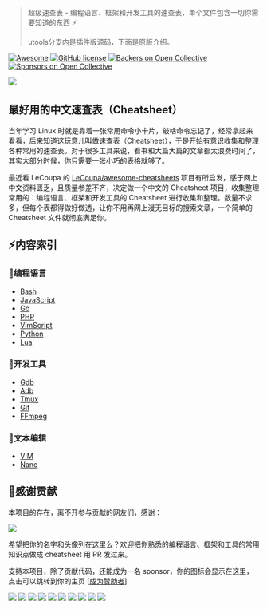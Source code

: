 > 超级速查表 - 编程语言、框架和开发工具的速查表，单个文件包含一切你需要知道的东西 :zap:
>
> utools分支内是插件版源码，下面是原版介绍。

[![Awesome](https://cdn.rawgit.com/sindresorhus/awesome/d7305f38d29fed78fa85652e3a63e154dd8e8829/media/badge.svg)](https://github.com/skywind3000/awesome-cheatsheets) [![GitHub license](https://img.shields.io/badge/license-MIT-blue.svg)](https://github.com/skywind3000/awesome-cheatsheets/blob/master/LICENSE)
[![Backers on Open Collective](https://opencollective.com/awesome-cheatsheets/backers/badge.svg)](#backers) 
[![Sponsors on Open Collective](https://opencollective.com/awesome-cheatsheets/sponsors/badge.svg)](#sponsors) 

[![](awesome.png)](https://github.com/skywind3000/awesome-cheatsheets)
​                                                                                      

## 最好用的中文速查表（Cheatsheet）

当年学习 Linux 时就是靠着一张常用命令小卡片，敲啥命令忘记了，经常拿起来看看，后来知道这玩意儿叫做速查表（Cheatsheet），于是开始有意识收集和整理各种常用的速查表。对于很多工具来说，看书和大篇大篇的文章都太浪费时间了，其实大部分时候，你只需要一张小巧的表格就够了。

最近看 LeCoupa 的 [LeCoupa/awesome-cheatsheets](https://github.com/LeCoupa/awesome-cheatsheets) 项目有所启发，感于网上中文资料匮乏，且质量参差不齐，决定做一个中文的 Cheatsheet 项目，收集整理常用的：编程语言、框架和开发工具的 Cheatsheet 进行收集和整理。数量不求多，但每个表都得做好做透，让你不用再网上漫无目标的搜索文章，一个简单的 Cheatsheet 文件就彻底满足你。


## :zap:内容索引

### :page_with_curl:编程语言

- [Bash](languages/bash.sh)
- [JavaScript](languages/javascript.md)
- [Go](languages/golang.go)
- [PHP](languages/php.php)
- [VimScript](languages/vimscript.md)
- [Python](languages/python.md)
- [Lua](languages/lua.lua)

### :wrench:开发工具

- [Gdb](tools/gdb.txt)
- [Adb](tools/adb.txt)
- [Tmux](tools/tmux.txt)
- [Git](tools/git.txt)
- [FFmpeg](tools/ffmpeg.sh)

### :pencil:文本编辑

- [VIM](editors/vim.txt)
- [Nano](editors/nano.txt)

## :pray:感谢贡献

本项目的存在，离不开参与贡献的网友们，感谢：

<a href="https://github.com/skywind3000/awesome-cheatsheets/graphs/contributors"><img src="https://opencollective.com/awesome-cheatsheets/contributors.svg?width=890&button=false" /></a>

希望把你的名字和头像列在这里么？欢迎把你熟悉的编程语言、框架和工具的常用知识点做成 cheatsheet 用 PR 发过来。

<!--

### 支持者们

感谢支持者 🙏 [[成为支持者](https://opencollective.com/awesome-cheatsheets#backer)]

<a href="https://opencollective.com/awesome-cheatsheets#backers" target="_blank"><img src="https://opencollective.com/awesome-cheatsheets/backers.svg?width=890"></a>

-->

支持本项目，除了贡献代码，还能成为一名 sponsor，你的图标会显示在这里，点击可以跳转到你的主页 [[成为赞助者](https://opencollective.com/awesome-cheatsheets#sponsor)]

<a href="https://opencollective.com/awesome-cheatsheets/sponsor/0/website" target="_blank"><img src="https://opencollective.com/awesome-cheatsheets/sponsor/0/avatar.svg"></a>
<a href="https://opencollective.com/awesome-cheatsheets/sponsor/1/website" target="_blank"><img src="https://opencollective.com/awesome-cheatsheets/sponsor/1/avatar.svg"></a>
<a href="https://opencollective.com/awesome-cheatsheets/sponsor/2/website" target="_blank"><img src="https://opencollective.com/awesome-cheatsheets/sponsor/2/avatar.svg"></a>
<a href="https://opencollective.com/awesome-cheatsheets/sponsor/3/website" target="_blank"><img src="https://opencollective.com/awesome-cheatsheets/sponsor/3/avatar.svg"></a>
<a href="https://opencollective.com/awesome-cheatsheets/sponsor/4/website" target="_blank"><img src="https://opencollective.com/awesome-cheatsheets/sponsor/4/avatar.svg"></a>
<a href="https://opencollective.com/awesome-cheatsheets/sponsor/5/website" target="_blank"><img src="https://opencollective.com/awesome-cheatsheets/sponsor/5/avatar.svg"></a>
<a href="https://opencollective.com/awesome-cheatsheets/sponsor/6/website" target="_blank"><img src="https://opencollective.com/awesome-cheatsheets/sponsor/6/avatar.svg"></a>
<a href="https://opencollective.com/awesome-cheatsheets/sponsor/7/website" target="_blank"><img src="https://opencollective.com/awesome-cheatsheets/sponsor/7/avatar.svg"></a>
<a href="https://opencollective.com/awesome-cheatsheets/sponsor/8/website" target="_blank"><img src="https://opencollective.com/awesome-cheatsheets/sponsor/8/avatar.svg"></a>
<a href="https://opencollective.com/awesome-cheatsheets/sponsor/9/website" target="_blank"><img src="https://opencollective.com/awesome-cheatsheets/sponsor/9/avatar.svg"></a>

